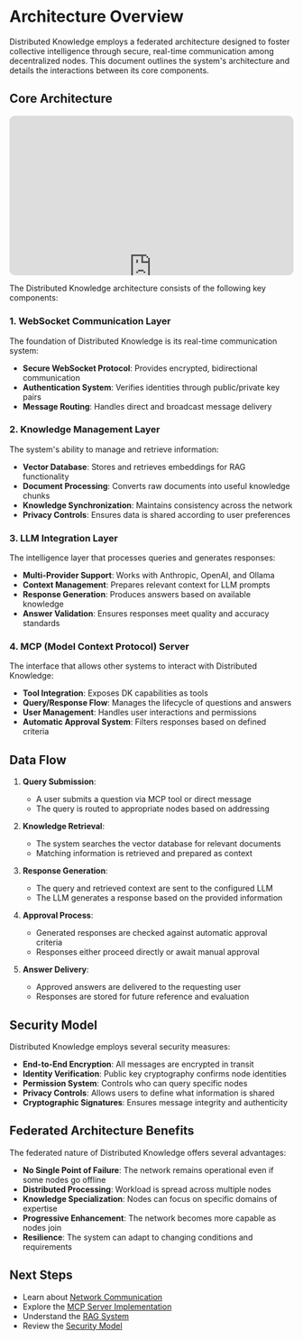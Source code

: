 # Architecture Overview

Distributed Knowledge employs a federated architecture designed to foster collective intelligence through secure, real-time communication among decentralized nodes. This document outlines the system's architecture and details the interactions between its core components.

## Core Architecture

<!--![Distributed Knowledge Architecture](/assets/architecture_diagram.png)-->

<div style="overflow:hidden;margin-left:auto;margin-right:auto;border-radius:10px;width:100%;max-width:960px;position:relative"><div style="width:100%;padding-bottom:56.25%"></div><iframe width="960" height="540" title="" src="https://snappify.com/embed/4f954159-7337-45f8-a949-99c1a9304745?responsive=1&p=1&autoplay=1&b=0" allow="clipboard-write" allowfullscreen="" loading="lazy" style="background:#eee;position:absolute;left:0;top:0;width:100%" frameborder="0"></iframe></div>


The Distributed Knowledge architecture consists of the following key components:

### 1. WebSocket Communication Layer

The foundation of Distributed Knowledge is its real-time communication system:

- **Secure WebSocket Protocol**: Provides encrypted, bidirectional communication
- **Authentication System**: Verifies identities through public/private key pairs
- **Message Routing**: Handles direct and broadcast message delivery

### 2. Knowledge Management Layer

The system's ability to manage and retrieve information:

- **Vector Database**: Stores and retrieves embeddings for RAG functionality
- **Document Processing**: Converts raw documents into useful knowledge chunks
- **Knowledge Synchronization**: Maintains consistency across the network
- **Privacy Controls**: Ensures data is shared according to user preferences

### 3. LLM Integration Layer

The intelligence layer that processes queries and generates responses:

- **Multi-Provider Support**: Works with Anthropic, OpenAI, and Ollama
- **Context Management**: Prepares relevant context for LLM prompts
- **Response Generation**: Produces answers based on available knowledge
- **Answer Validation**: Ensures responses meet quality and accuracy standards

### 4. MCP (Model Context Protocol) Server

The interface that allows other systems to interact with Distributed Knowledge:

- **Tool Integration**: Exposes DK capabilities as tools
- **Query/Response Flow**: Manages the lifecycle of questions and answers
- **User Management**: Handles user interactions and permissions
- **Automatic Approval System**: Filters responses based on defined criteria

## Data Flow

1. **Query Submission**:
   - A user submits a question via MCP tool or direct message
   - The query is routed to appropriate nodes based on addressing

2. **Knowledge Retrieval**:
   - The system searches the vector database for relevant documents
   - Matching information is retrieved and prepared as context

3. **Response Generation**:
   - The query and retrieved context are sent to the configured LLM
   - The LLM generates a response based on the provided information

4. **Approval Process**:
   - Generated responses are checked against automatic approval criteria
   - Responses either proceed directly or await manual approval

5. **Answer Delivery**:
   - Approved answers are delivered to the requesting user
   - Responses are stored for future reference and evaluation

## Security Model

Distributed Knowledge employs several security measures:

- **End-to-End Encryption**: All messages are encrypted in transit
- **Identity Verification**: Public key cryptography confirms node identities
- **Permission System**: Controls who can query specific nodes
- **Privacy Controls**: Allows users to define what information is shared
- **Cryptographic Signatures**: Ensures message integrity and authenticity

## Federated Architecture Benefits

The federated nature of Distributed Knowledge offers several advantages:

- **No Single Point of Failure**: The network remains operational even if some nodes go offline
- **Distributed Processing**: Workload is spread across multiple nodes
- **Knowledge Specialization**: Nodes can focus on specific domains of expertise
- **Progressive Enhancement**: The network becomes more capable as nodes join
- **Resilience**: The system can adapt to changing conditions and requirements

## Next Steps

- Learn about [Network Communication](network_communication.md)
- Explore the [MCP Server Implementation](mcp_server.md)
- Understand the [RAG System](rag_system.md)
- Review the [Security Model](security_model.md)
